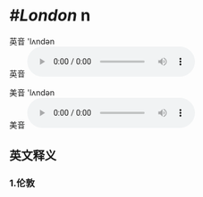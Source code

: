 # ***\#London*** n
英音 'lʌndən  
英音
<audio src="./media/London1_AAC.aac" controls="controls"></audio>

美音 'lʌndən  
美音
<audio src="./media/London2_AAC.aac" controls="controls"></audio>



  

英文释义
---
### 1.**伦敦**  


